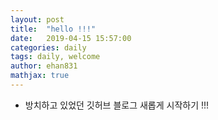 ```yaml
---
layout: post
title:  "hello !!!"
date:   2019-04-15 15:57:00
categories: daily
tags: daily, welcome
author: ehan831
mathjax: true
---
```


* 방치하고 있었던 깃허브 블로그 새롭게 시작하기 !!!
